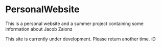 # PersonalWebsite
This is a personal website and a summer project containing some information about Jacob Zaionz

This site is currently under development. Please return another time. :D
